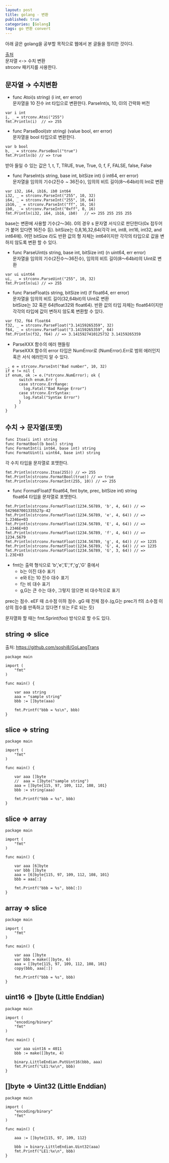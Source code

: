 ```yaml
---
layout: post
title: golang - 변환
published: true
categories: [Golang]
tags: go 변환 convert
---
```

아래 글은 golang을 공부할 목적으로 웹에서 본 글들을 정리한 것이다.  
  
[출처](http://matope.hatenablog.com/entry/2014/04/22/101127)  
문자열 <-> 수치 변환  
strconv 패키지를 사용한다.  
  
## 문자열 → 수치변환
- func Atoi(s string) (i int, err error)  
문자열을 10 진수 int 타입으로 변환한다. ParseInt(s, 10, 0)의 간략화 버전  
```
var i int
i, _ = strconv.Atoi("255")
fmt.Println(i)  // => 255
```
  
- func ParseBool(str string) (value bool, err error)  
문자열을 bool 타입으로 변환한다.  
```
var b bool
b, _ = strconv.ParseBool("true")
fmt.Println(b) // => true
```  
받아 들일 수 있는 값은 1, t, T, TRUE, true, True, 0, f, F, FALSE, false, False  
  
- func ParseInt(s string, base int, bitSize int) (i int64, err error)  
문자열을 임의의 기수(2진수 ~ 36진수), 임의의 비트 길이(8〜64bit)의 Int로 변환  
```
var i32, i64, ib16, ib0 int64
i32, _ = strconv.ParseInt("255", 10, 32)
i64, _ = strconv.ParseInt("255", 10, 64)
ib16, _ = strconv.ParseInt("ff", 16, 16)
ib0, _ = strconv.ParseInt("0xff", 0, 16)
fmt.Println(i32, i64, ib16, ib0)   // => 255 255 255 255
```  
base는 변환에 사용할 기수(2〜36). 0의 경우 s 문자열 서식으로 판단한다(0x 접두어가 붙어 있다면 16진수 등). bitSize는 0,8,16,32,64(각각 int, int8, int16, int32, and int64에). 어떤 bitSize 라도 반환 값의 형 자체는 int64이지만 각각의 타입으로 값을 변하지 않도록 변환 할 수 있다.  

- func ParseUint(s string, base int, bitSize int) (n uint64, err error)  
문자열을 임의의 기수(2진수〜36진수), 임의의 비트 길이(8〜64bit)의 Uint로 변환  
```
var ui uint64
ui, _ = strconv.ParseUint("255", 10, 32)
fmt.Println(ui) // => 255
```
  
- func ParseFloat(s string, bitSize int) (f float64, err error)  
문자열을 임의의 비트 길이(32,64bit)의 Uint로 변환  
bitSize는 32 혹은 64(float32와 float64). 반환 값의 타입 자체는 float64이지만 각각의 타입에 값이 변하지 않도록 변환할 수 있다.  
```
var f32, f64 float64
f32, _ = strconv.ParseFloat("3.14159265359", 32)
f64, _ = strconv.ParseFloat("3.14159265359", 64)
fmt.Println(f32, f64) // => 3.1415927410125732 3.14159265359
```
  
- ParseXXX 함수의 에러 핸들링  
ParseXXX 함수의 error 타입은 NumError로 (NumError).Err로 범위 에러인지 혹은 서식 에러인지 알 수 있다.  
```
_, e = strconv.ParseInt("Bad number", 10, 32)
if e != nil {
if enum, ok := e.(*strconv.NumError); ok {
      switch enum.Err {
      case strconv.ErrRange:
        log.Fatal("Bad Range Error")
      case strconv.ErrSyntax:
        log.Fatal("Syntax Error")
      }
    }
}
``` 

  
  
## 수치 → 문자열(포맷)

```
func Itoa(i int) string
func FormatBool(b bool) string
func FormatInt(i int64, base int) string
func FormatUint(i uint64, base int) string
```
  
각 수치 타입을 문자열로 포맷한다.  
```
fmt.Println(strconv.Itoa(255)) // => 255
fmt.Println(strconv.FormatBool(true)) // => true
fmt.Println(strconv.FormatInt(255, 10)) // => 255
```
  
- func FormatFloat(f float64, fmt byte, prec, bitSize int) string  
float64 타입을 문자열로 포맷한다.  
```
fmt.Println(strconv.FormatFloat(1234.56789, 'b', 4, 64)) // => 5429687001335527p-42
fmt.Println(strconv.FormatFloat(1234.56789, 'e', 4, 64)) // => 1.2346e+03
fmt.Println(strconv.FormatFloat(1234.56789, 'E', 4, 64)) // => 1.2346E+03
fmt.Println(strconv.FormatFloat(1234.56789, 'f', 4, 64)) // => 1234.5679
fmt.Println(strconv.FormatFloat(1234.56789, 'g', 4, 64)) // => 1235
fmt.Println(strconv.FormatFloat(1234.56789, 'G', 4, 64)) // => 1235
fmt.Println(strconv.FormatFloat(1234.56789, 'G', 3, 64)) // => 1.23E+03
```  

- fmt는 출력 형식으로 'b','e','E','f','g','G' 중에서  
    - b는 이진 대수 표기
    - e와 E는 10 진수 대수 표기
    - f는 비 대수 표기
    - g,G는 큰 수는 대수, 그렇지 않으면 비 대수적으로 표기
  
prec는 점수. eEF 때 소수점 이하 점수. gG 때 전체 점수.(g,G는 prec가 f의 소수점 이상의 점수를 만족하고 있다면 f 또는 F로 되는 듯)  
  

문자열화 할 때는 fmt.Sprint(foo) 방식으로 할 수도 있다.  
  

  
## string => slice
출처: https://github.com/soshi8/GoLangTrans  
```
package main

import (
	"fmt"
)

func main() {

	var aaa string
	aaa = "sample string"
	bbb := []byte(aaa)

	fmt.Printf("bbb = %s\n", bbb)
}
```

  
## slice => string  

```
package main

import (
	"fmt"
)

func main() {

	var aaa []byte
	//	aaa = []byte("sample string")
	aaa = []byte{115, 97, 109, 112, 108, 101}
	bbb := string(aaa)

	fmt.Printf("bbb = %s", bbb)
}
```

  
## slice => array

```
package main

import (
	"fmt"
)

func main() {

	var aaa [6]byte
	var bbb []byte
	aaa = [6]byte{115, 97, 109, 112, 108, 101}
	bbb = aaa[:]

	fmt.Printf("bbb = %s", bbb[:])
}
```  


## array => slice

```
package main

import (
	"fmt"
)

func main() {

	var aaa []byte
	var bbb = make([]byte, 6)
	aaa = []byte{115, 97, 109, 112, 108, 101}
	copy(bbb, aaa[:])

	fmt.Printf("bbb = %s", bbb)
}
```
  
  
  
## uint16 => []byte (Little Enddian)

```
package main

import (
	"encoding/binary"
	"fmt"
)

func main() {

	var aaa uint16 = 4011
	bbb := make([]byte, 4)

	binary.LittleEndian.PutUint16(bbb, aaa)
	fmt.Printf("LE1:%x\n", bbb)
}
```

  
## []byte => Uint32 (Little Enddian)

```
package main

import (
	"encoding/binary"
	"fmt"
)

func main() {

	aaa := []byte{115, 97, 109, 112}

	bbb := binary.LittleEndian.Uint32(aaa)
	fmt.Printf("LE1:%x\n", bbb)
}
```    
